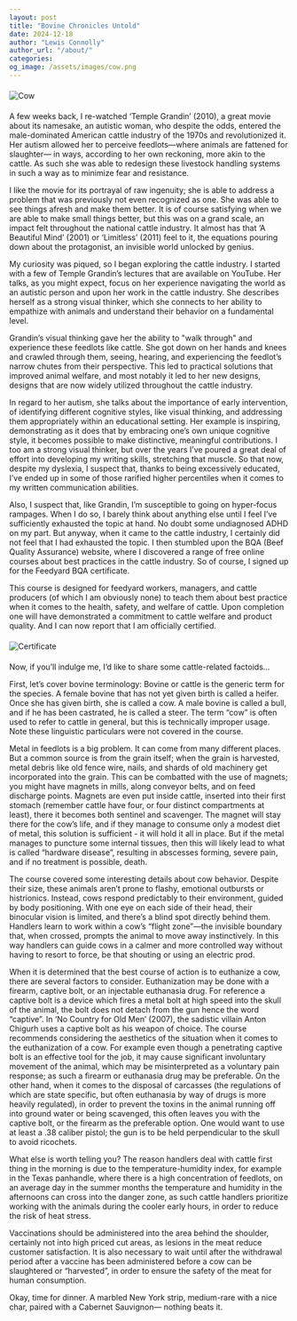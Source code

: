 ```yaml
---
layout: post
title: "Bovine Chronicles Untold"
date: 2024-12-18
author: "Lewis Connolly"
author_url: "/about/"
categories:
og_image: /assets/images/cow.png
---
```


<img src="{{ '/assets/images/cow.png' | relative_url }}" alt="Cow" style="display: block; margin: 20px auto; max-width: 600px; height: auto;">

A few weeks back, I re-watched ‘Temple Grandin’ (2010), a great movie about its namesake, an autistic woman, who despite the odds, entered the male-dominated American cattle industry of the 1970s and revolutionized it. Her autism allowed her to perceive feedlots—where animals are fattened for slaughter— in ways, according to her own reckoning, more akin to the cattle. As such she was able to redesign these livestock handling systems in such a way as to minimize fear and resistance.

I like the movie for its portrayal of raw ingenuity; she is able to address a problem that was previously not even recognized as one. She was able to see things afresh and make them better. It is of course satisfying when we are able to make small things better, but this was on a grand scale, an impact felt throughout the national cattle industry. It almost has that ‘A Beautiful Mind’ (2001) or ‘Limitless’ (2011) feel to it, the equations pouring down about the protagonist, an invisible world unlocked by genius.

My curiosity was piqued, so I began exploring the cattle industry. I started with a few of Temple Grandin’s lectures that are available on YouTube. Her talks, as you might expect, focus on her experience navigating the world as an autistic person and upon her work in the cattle industry. She describes herself as a strong visual thinker, which she connects to her ability to empathize with animals and understand their behavior on a fundamental level.

Grandin’s visual thinking gave her the ability to "walk through" and experience these feedlots like cattle. She got down on her hands and knees and crawled through them, seeing, hearing, and experiencing the feedlot’s narrow chutes from their perspective. This led to practical solutions that improved animal welfare, and most notably it led to her new designs, designs that are now widely utilized throughout the cattle industry.

In regard to her autism, she talks about the importance of early intervention, of identifying different cognitive styles, like visual thinking, and addressing them appropriately within an educational setting. Her example is inspiring, demonstrating as it does that by embracing one’s own unique cognitive style, it becomes possible to make distinctive, meaningful contributions. I too am a strong visual thinker, but over the years I’ve poured a great deal of effort into developing my writing skills, stretching that muscle. So that now, despite my dyslexia, I suspect that, thanks to being excessively educated, I’ve ended up in some of those rarified higher percentiles when it comes to my written communication abilities.  

Also, I suspect that, like Grandin, I’m susceptible to going on hyper-focus rampages. When I do so, I barely think about anything else until I feel I’ve sufficiently exhausted the topic at hand. No doubt some undiagnosed ADHD on my part. But anyway, when it came to the cattle industry, I certainly did not feel that I had exhausted the topic. I then stumbled upon the BQA (Beef Quality Assurance) website, where I discovered a range of free online courses about best practices in the cattle industry. So of course, I signed up for the Feedyard BQA certificate.  

This course is designed for feedyard workers, managers, and cattle producers (of which I am obviously none) to teach them about best practice when it comes to the health, safety, and welfare of cattle. Upon completion one will have demonstrated a commitment to cattle welfare and product quality. And I can now report that I am officially certified.

<img src="{{ '/assets/images/certificate.png' | relative_url }}" alt="Certificate" style="display: block; margin: 20px auto; max-width: 600px; height: auto;">

Now, if you’ll indulge me, I’d like to share some cattle-related factoids…

First, let’s cover bovine terminology: Bovine or cattle is the generic term for the species. A female bovine that has not yet given birth is called a heifer. Once she has given birth, she is called a cow. A male bovine is called a bull, and if he has been castrated, he is called a steer. The term “cow” is often used to refer to cattle in general, but this is technically improper usage. Note these linguistic particulars were not covered in the course.

Metal in feedlots is a big problem. It can come from many different places. But a common source is from the grain itself; when the grain is harvested, metal debris like old fence wire, nails, and shards of old machinery get incorporated into the grain. This can be combatted with the use of magnets; you might have magnets in mills, along conveyor belts, and on feed discharge points. Magnets are even put inside cattle, inserted into their first stomach (remember cattle have four, or four distinct compartments at least), there it becomes both sentinel and scavenger. The magnet will stay there for the cow’s life, and if they manage to consume only a modest diet of metal, this solution is sufficient - it will hold it all in place. But if the metal manages to puncture some internal tissues, then this will likely lead to what is called “hardware disease”, resulting in abscesses forming, severe pain, and if no treatment is possible, death. 

The course covered some interesting details about cow behavior. Despite their size, these animals aren’t prone to flashy, emotional outbursts or histrionics. Instead, cows respond predictably to their environment, guided by body positioning. With one eye on each side of their head, their binocular vision is limited, and there’s a blind spot directly behind them. Handlers learn to work within a cow’s “flight zone”—the invisible boundary that, when crossed, prompts the animal to move away instinctively. In this way handlers can guide cows in a calmer and more controlled way without having to resort to force, be that shouting or using an electric prod.

When it is determined that the best course of action is to euthanize a cow, there are several factors to consider. Euthanization may be done with a firearm, captive bolt, or an injectable euthanasia drug. For reference a captive bolt is a device which fires a metal bolt at high speed into the skull of the animal, the bolt does not detach from the gun hence the word “captive”. In ‘No Country for Old Men’ (2007), the sadistic villain Anton Chigurh uses a captive bolt as his weapon of choice. The course recommends considering the aesthetics of the situation when it comes to the euthanization of a cow. For example even though a penetrating captive bolt is an effective tool for the job, it may cause significant involuntary movement of the animal, which may be misinterpreted as a voluntary pain response; as such a firearm or euthanasia drug may be preferable. On the other hand, when it comes to the disposal of carcasses (the regulations of which are state specific, but often euthanasia by way of drugs is more heavily regulated), in order to prevent the toxins in the animal running off into ground water or being scavenged, this often leaves you with the captive bolt, or the firearm as the preferable option. One would want to use at least a .38 caliber pistol; the gun is to be held perpendicular to the skull to avoid ricochets.

What else is worth telling you? The reason handlers deal with cattle first thing in the morning is due to the temperature-humidity index, for example in the Texas panhandle, where there is a high concentration of feedlots, on an average day in the summer months the temperature and humidity in the afternoons can cross into the danger zone, as such cattle handlers prioritize working with the animals during the cooler early hours, in order to reduce the risk of heat stress.

Vaccinations should be administered into the area behind the shoulder, certainly not into high priced cut areas, as lesions in the meat reduce customer satisfaction. It is also necessary to wait until after the withdrawal period after a vaccine has been administered before a cow can be slaughtered or “harvested”, in order to ensure the safety of the meat for human consumption.

Okay, time for dinner. A marbled New York strip, medium-rare with a nice char, paired with a Cabernet Sauvignon— nothing beats it.  